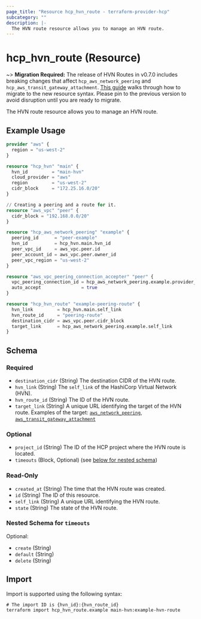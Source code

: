 ```yaml
---
page_title: "Resource hcp_hvn_route - terraform-provider-hcp"
subcategory: ""
description: |-
  The HVN route resource allows you to manage an HVN route.
---
```


# hcp_hvn_route (Resource)

~> **Migration Required:** The release of HVN Routes in v0.7.0 includes breaking changes that affect `hcp_aws_network_peering` and `hcp_aws_transit_gateway_attachment`. [This guide](https://registry.terraform.io/providers/hashicorp/hcp/latest/docs/guides/hvn-route-migration-guide) walks through how to migrate to the new resource syntax.
Please pin to the previous version to avoid disruption until you are ready to migrate.

The HVN route resource allows you to manage an HVN route.

## Example Usage

```terraform
provider "aws" {
  region = "us-west-2"
}

resource "hcp_hvn" "main" {
  hvn_id         = "main-hvn"
  cloud_provider = "aws"
  region         = "us-west-2"
  cidr_block     = "172.25.16.0/20"
}

// Creating a peering and a route for it.
resource "aws_vpc" "peer" {
  cidr_block = "192.168.0.0/20"
}

resource "hcp_aws_network_peering" "example" {
  peering_id      = "peer-example"
  hvn_id          = hcp_hvn.main.hvn_id
  peer_vpc_id     = aws_vpc.peer.id
  peer_account_id = aws_vpc.peer.owner_id
  peer_vpc_region = "us-west-2"
}

resource "aws_vpc_peering_connection_accepter" "peer" {
  vpc_peering_connection_id = hcp_aws_network_peering.example.provider_peering_id
  auto_accept               = true
}

resource "hcp_hvn_route" "example-peering-route" {
  hvn_link         = hcp_hvn.main.self_link
  hvn_route_id     = "peering-route"
  destination_cidr = aws_vpc.peer.cidr_block
  target_link      = hcp_aws_network_peering.example.self_link
}
```

<!-- schema generated by tfplugindocs -->
## Schema

### Required

- `destination_cidr` (String) The destination CIDR of the HVN route.
- `hvn_link` (String) The `self_link` of the HashiCorp Virtual Network (HVN).
- `hvn_route_id` (String) The ID of the HVN route.
- `target_link` (String) A unique URL identifying the target of the HVN route. Examples of the target: [`aws_network_peering`](aws_network_peering.md), [`aws_transit_gateway_attachment`](aws_transit_gateway_attachment.md)

### Optional

- `project_id` (String) The ID of the HCP project where the HVN route is located.
- `timeouts` (Block, Optional) (see [below for nested schema](#nestedblock--timeouts))

### Read-Only

- `created_at` (String) The time that the HVN route was created.
- `id` (String) The ID of this resource.
- `self_link` (String) A unique URL identifying the HVN route.
- `state` (String) The state of the HVN route.

<a id="nestedblock--timeouts"></a>
### Nested Schema for `timeouts`

Optional:

- `create` (String)
- `default` (String)
- `delete` (String)

## Import

Import is supported using the following syntax:

```shell
# The import ID is {hvn_id}:{hvn_route_id}
terraform import hcp_hvn_route.example main-hvn:example-hvn-route
```
